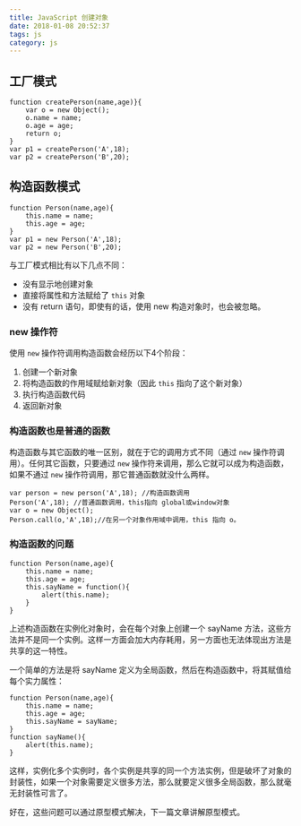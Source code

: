 ```yaml
---
title: JavaScript 创建对象
date: 2018-01-08 20:52:37
tags: js
category: js
---
```


## 工厂模式
``` 
function createPerson(name,age)}{
    var o = new Object();
    o.name = name;
    o.age = age;
    return o;
}
var p1 = createPerson('A',18);
var p2 = createPerson('B',20);
```
## 构造函数模式
```
function Person(name,age){
    this.name = name;
    this.age = age;
}
var p1 = new Person('A',18);
var p2 = new Person('B',20);
```
与工厂模式相比有以下几点不同：
+ 没有显示地创建对象
+ 直接将属性和方法赋给了 `this` 对象
+ 没有 return 语句，即使有的话，使用 new 构造对象时，也会被忽略。

### new 操作符
使用 `new` 操作符调用构造函数会经历以下4个阶段：
1. 创建一个新对象
2. 将构造函数的作用域赋给新对象（因此 `this` 指向了这个新对象）
3. 执行构造函数代码
4. 返回新对象

### 构造函数也是普通的函数
构造函数与其它函数的唯一区别，就在于它的调用方式不同（通过 `new` 操作符调用）。任何其它函数，只要通过 `new` 操作符来调用，那么它就可以成为构造函数，如果不通过  `new` 操作符调用，那它普通函数就没什么两样。
```
var person = new person('A',18); //构造函数调用
Person('A',18); //普通函数调用，this指向 global或window对象
var o = new Object();
Person.call(o,'A',18);//在另一个对象作用域中调用，this 指向 o。
```
### 构造函数的问题
```
function Person(name,age){
    this.name = name;
    this.age = age;
    this.sayName = function(){
        alert(this.name);
    }
}
```
上述构造函数在实例化对象时，会在每个对象上创建一个 sayName 方法，这些方法并不是同一个实例。这样一方面会加大内存耗用，另一方面也无法体现出方法是共享的这一特性。

一个简单的方法是将 sayName 定义为全局函数，然后在构造函数中，将其赋值给每个实力属性：
```
function Person(name,age){
    this.name = name;
    this.age = age;
    this.sayName = sayName;
}
function sayName(){
    alert(this.name);
}
```
这样，实例化多个实例时，各个实例是共享的同一个方法实例，但是破坏了对象的封装性，如果一个对象需要定义很多方法，那么就要定义很多全局函数，那么就毫无封装性可言了。

好在，这些问题可以通过原型模式解决，下一篇文章讲解原型模式。


